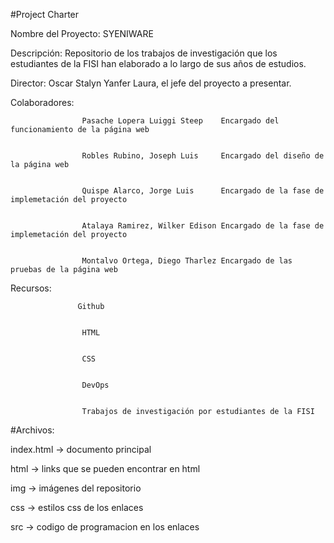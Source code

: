 #Project Charter


Nombre del Proyecto: SYENIWARE 


Descripción:        Repositorio de los trabajos de investigación que los estudiantes de la FISI han elaborado a lo largo de sus años de estudios. 


Director:           Oscar Stalyn Yanfer Laura, el jefe del proyecto a presentar.


Colaboradores: 


                    Pasache Lopera Luiggi Steep    Encargado del funcionamiento de la página web


                    Robles Rubino, Joseph Luis     Encargado del diseño de la página web


                    Quispe Alarco, Jorge Luis      Encargado de la fase de implemetación del proyecto


                    Atalaya Ramirez, Wilker Edison Encargado de la fase de implemetación del proyecto


                    Montalvo Ortega, Diego Tharlez Encargado de las pruebas de la página web





Recursos:        

                   Github


                    HTML


                    CSS


                    DevOps


                    Trabajos de investigación por estudiantes de la FISI



#Archivos:


index.html → documento principal


html → links que se pueden encontrar en html


img → imágenes del repositorio


css → estilos css de los enlaces 


src → codigo de programacion en los enlaces 